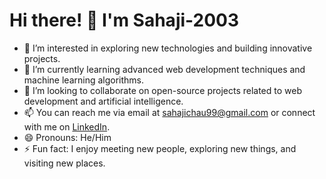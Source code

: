 # Hi there! 👋 I'm Sahaji-2003

- 👀 I’m interested in exploring new technologies and building innovative projects.
- 🌱 I’m currently learning advanced web development techniques and machine learning algorithms.
- 💞️ I’m looking to collaborate on open-source projects related to web development and artificial intelligence.
- 📫 You can reach me via email at sahajichau99@gmail.com or connect with me on [LinkedIn](https://www.linkedin.com/in/sahaji-chaurasia/).
- 😄 Pronouns: He/Him
- ⚡ Fun fact: I enjoy meeting new people, exploring new things, and visiting new places.
